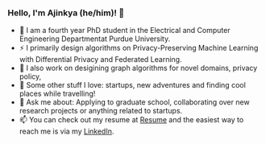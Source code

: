 ### Hello, I'm Ajinkya (he/him)! 👋

- 🔭 I am a fourth year PhD student in the Electrical and Computer Engineering Departmentat Purdue University.
- ⚡ I primarily design algorithms on Privacy-Preserving Machine Learning with Differential Privacy and Federated Learning.
- 🌱 I also work on desigining graph algorithms for novel domains, privacy policy, 
- 👯 Some other stuff I love: startups, new adventures and finding cool places while travelling!
- 💬 Ask me about: Applying to graduate school, collaborating over new research projects or anything related to startups.
- 📫 You can check out my resume at [Resume](https://thehimalayanleo.github.io/cv/) and the easiest way to reach me is via my [LinkedIn](https://www.linkedin.com/in/ajinkyamulay/). 

<!--
**thehimalayanleo/thehimalayanleo** is a ✨ _special_ ✨ repository because its `README.md` (this file) appears on your GitHub profile.

Here are some ideas to get you started:

- 🔭 I’m currently working on ...
- 🌱 I’m currently learning ...
- 👯 I’m looking to collaborate on ...
- 🤔 I’m looking for help with ...
- 💬 Ask me about ...
- 📫 How to reach me: ...
- 😄 Pronouns: ...
- ⚡ Fun fact: ...
-->
